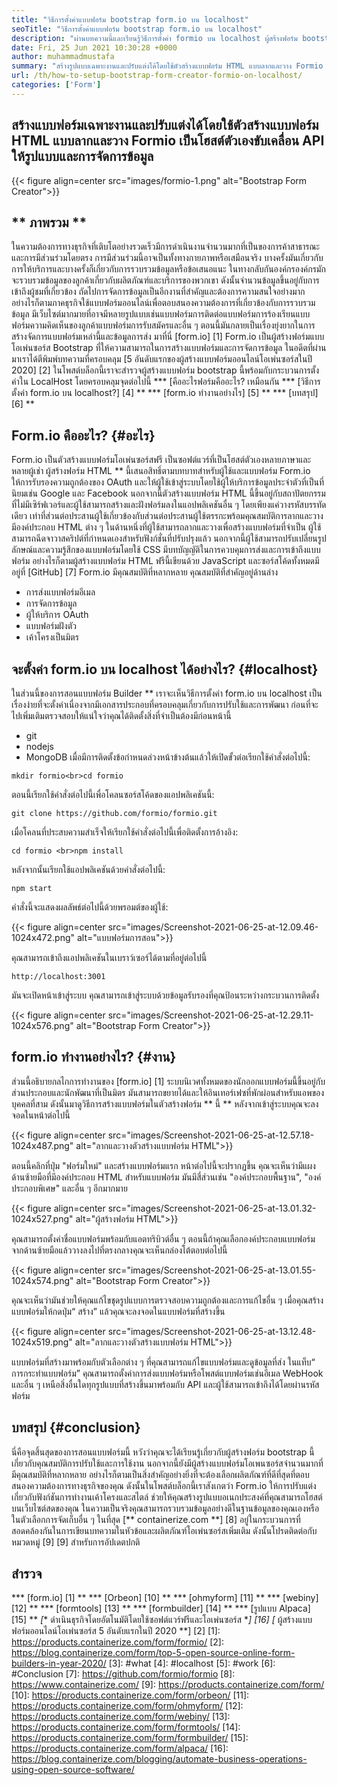 ```yaml
---
title: "วิธีการตั้งค่าแบบฟอร์ม bootstrap form.io บน localhost" 
seoTitle: "วิธีการตั้งค่าแบบฟอร์ม bootstrap form.io บน localhost" 
description: "ผ่านบทความนี้และเรียนรู้วิธีการตั้งค่า formio บน localhost ผู้สร้างฟอร์ม bootstrap นี้ฟรีขยายได้และเสนอการรวมบุคคลที่สาม" 
date: Fri, 25 Jun 2021 10:30:28 +0000
author: muhammadmustafa
summary: "สร้างรูปแบบเฉพาะงานและปรับแต่งได้โดยใช้ตัวสร้างแบบฟอร์ม HTML แบบลากและวาง Formio เป็นโฮสต์ตัวเองขับเคลื่อน API ให้รูปแบบและการจัดการข้อมูล" 
url: /th/how-to-setup-bootstrap-form-creator-formio-on-localhost/
categories: ['Form']
---
```


## สร้างแบบฟอร์มเฉพาะงานและปรับแต่งได้โดยใช้ตัวสร้างแบบฟอร์ม HTML แบบลากและวาง Formio เป็นโฮสต์ตัวเองขับเคลื่อน API ให้รูปแบบและการจัดการข้อมูล

{{< figure align=center src="images/formio-1.png" alt="Bootstrap Form Creator">}}


## ** ภาพรวม **
ในความต้องการทางธุรกิจที่เติบโตอย่างรวดเร็วมีการดำเนินงานจำนวนมากที่เป็นของการค้าสาธารณะและการมีส่วนร่วมโดยตรง การมีส่วนร่วมนี้อาจเป็นทั้งทางกายภาพหรือเสมือนจริง บางครั้งมันเกี่ยวกับการให้บริการและบางครั้งก็เกี่ยวกับการรวบรวมข้อมูลหรือข้อเสนอแนะ ในทางกลับกันองค์กรองค์กรมักจะรวบรวมข้อมูลของลูกค้าเกี่ยวกับผลิตภัณฑ์และบริการของพวกเขา ดังนั้นจำนวนข้อมูลขึ้นอยู่กับการเข้าถึงผู้ชมที่เกี่ยวข้อง ถัดไปการจัดการข้อมูลเป็นอีกงานที่สำคัญและต้องการความสนใจอย่างมาก
อย่างไรก็ตามภาคธุรกิจใช้แบบฟอร์มออนไลน์เพื่อตอบสนองความต้องการที่เกี่ยวข้องกับการรวบรวมข้อมูล มีเว็บไซต์มากมายที่อาจมีหลายรูปแบบเช่นแบบฟอร์มการติดต่อแบบฟอร์มการร้องเรียนแบบฟอร์มความคิดเห็นของลูกค้าแบบฟอร์มการรับสมัครและอื่น ๆ ตอนนี้มันกลายเป็นเรื่องยุ่งยากในการสร้างจัดการแบบฟอร์มเหล่านี้และข้อมูลการส่ง มาที่นี่ [form.io] [1] Form.io เป็นผู้สร้างฟอร์มแบบโอเพ่นซอร์ส Bootstrap ที่ให้ความสามารถในการสร้างแบบฟอร์มและการจัดการข้อมูล ในอดีตที่ผ่านมาเราได้ตีพิมพ์บทความที่ครอบคลุม [5 อันดับแรกของผู้สร้างแบบฟอร์มออนไลน์โอเพ่นซอร์สในปี 2020] [2] ในโพสต์บล็อกนี้เราจะสำรวจผู้สร้างแบบฟอร์ม bootstrap นี้พร้อมกับกระบวนการตั้งค่าใน LocalHost โดยครอบคลุมจุดต่อไปนี้
  *** [คืออะไรฟอร์มคืออะไร? เหมือนกัน
  *** [วิธีการตั้งค่า form.io บน localhost?] [4] **
  *** [form.io ทำงานอย่างไร] [5] **
  *** [บทสรุป] [6] **

## Form.io คืออะไร? {#อะไร}
Form.io เป็นตัวสร้างแบบฟอร์มโอเพ่นซอร์สฟรี เป็นซอฟต์แวร์ที่เป็นโฮสต์ตัวเองหลายภาษาและหลายผู้เช่า ผู้สร้างฟอร์ม HTML ** นี้เสนอสิทธิ์ตามบทบาทสำหรับผู้ใช้และแบบฟอร์ม Form.io ให้การรับรองความถูกต้องของ OAuth และให้ผู้ใช้เข้าสู่ระบบโดยใช้ผู้ให้บริการข้อมูลประจำตัวที่เป็นที่นิยมเช่น Google และ Facebook นอกจากนี้ตัวสร้างแบบฟอร์ม HTML นี้ขึ้นอยู่กับสถาปัตยกรรมที่ไม่มีเซิร์ฟเวอร์และผู้ใช้สามารถสร้างและฝังฟอร์มลงในแอปพลิเคชันอื่น ๆ โดยเพียงแค่วางรหัสบรรทัดเดียว เท่าที่ส่วนต่อประสานผู้ใช้เกี่ยวข้องกับส่วนต่อประสานผู้ใช้ตรรกะพร้อมคุณสมบัติการลากและวาง มีองค์ประกอบ HTML ต่าง ๆ ในด้านหนึ่งที่ผู้ใช้สามารถลากและวางเพื่อสร้างแบบฟอร์มที่จำเป็น ผู้ใช้สามารถฉีดจาวาสคริปต์ที่กำหนดเองสำหรับฟังก์ชั่นที่ปรับปรุงแล้ว นอกจากนี้ผู้ใช้สามารถปรับเปลี่ยนรูปลักษณ์และความรู้สึกของแบบฟอร์มโดยใช้ CSS มีบทบัญญัติในการควบคุมการส่งและการเข้าถึงแบบฟอร์ม อย่างไรก็ตามผู้สร้างแบบฟอร์ม HTML ฟรีนี้เขียนด้วย JavaScript และซอร์สโค้ดทั้งหมดมีอยู่ที่ [GitHub] [7]
Form.io มีคุณสมบัติที่หลากหลาย คุณสมบัติที่สำคัญอยู่ด้านล่าง
  * การส่งแบบฟอร์มอีเมล
  * การจัดการข้อมูล
  * ผู้ให้บริการ OAuth
  * แบบฟอร์มฝังตัว
  * เค้าโครงเป็นมิตร

## จะตั้งค่า form.io บน localhost ได้อย่างไร? {#localhost}
ในส่วนนี้ของการสอนแบบฟอร์ม Builder ** เราจะเห็นวิธีการตั้งค่า form.io บน localhost เป็นเรื่องง่ายที่จะตั้งค่าเนื่องจากมีเอกสารประกอบที่ครอบคลุมเกี่ยวกับการปรับใช้และการพัฒนา
ก่อนที่จะไปเพิ่มเติมตรวจสอบให้แน่ใจว่าคุณได้ติดตั้งสิ่งที่จำเป็นต้องมีก่อนหน้านี้
  * git
  * nodejs
  * MongoDB
เมื่อมีการติดตั้งข้อกำหนดล่วงหน้าข้างต้นแล้วให้เปิดขั้วต่อเรียกใช้คำสั่งต่อไปนี้:
```
mkdir formio<br>cd formio
```
ตอนนี้เรียกใช้คำสั่งต่อไปนี้เพื่อโคลนซอร์สโค้ดของแอปพลิเคชันนี้:
```
git clone https://github.com/formio/formio.git
```
เมื่อโคลนที่ประสบความสำเร็จให้เรียกใช้คำสั่งต่อไปนี้เพื่อติดตั้งการอ้างอิง:
```
cd formio <br>npm install
```
หลังจากนั้นเรียกใช้แอปพลิเคชันด้วยคำสั่งต่อไปนี้:
```
npm start 
```
คำสั่งนี้จะแสดงผลลัพธ์ต่อไปนี้ด้วยพรอมต์ของผู้ใช้:

{{< figure align=center src="images/Screenshot-2021-06-25-at-12.09.46-1024x472.png" alt="แบบฟอร์มการสอน">}}

คุณสามารถเข้าถึงแอปพลิเคชันในเบราว์เซอร์ได้ตามที่อยู่ต่อไปนี้
```
http://localhost:3001 
```
มันจะเปิดหน้าเข้าสู่ระบบ คุณสามารถเข้าสู่ระบบด้วยข้อมูลรับรองที่คุณป้อนระหว่างกระบวนการติดตั้ง

{{< figure align=center src="images/Screenshot-2021-06-25-at-12.29.11-1024x576.png" alt="Bootstrap Form Creator">}}


## form.io ทำงานอย่างไร? {#งาน}
ส่วนนี้อธิบายกลไกการทำงานของ [form.io] [1] ระบบนิเวศทั้งหมดของนักออกแบบฟอร์มนี้ขึ้นอยู่กับส่วนประกอบและนักพัฒนาที่เป็นมิตร มันสามารถขยายได้และให้อินเทอร์เฟซที่พักผ่อนสำหรับแอพของบุคคลที่สาม ดังนั้นมาดูวิธีการสร้างแบบฟอร์มในตัวสร้างฟอร์ม ** นี้ **
หลังจากเข้าสู่ระบบคุณจะลงจอดในหน้าต่อไปนี้

{{< figure align=center src="images/Screenshot-2021-06-25-at-12.57.18-1024x487.png" alt="ลากและวางตัวสร้างแบบฟอร์ม HTML">}}

ตอนนี้คลิกที่ปุ่ม "ฟอร์มใหม่" และสร้างแบบฟอร์มแรก หน้าต่อไปนี้จะปรากฏขึ้น คุณจะเห็นว่ามีแผงด้านซ้ายมือที่มีองค์ประกอบ HTML สำหรับแบบฟอร์ม มันมีสี่ส่วนเช่น "องค์ประกอบพื้นฐาน", "องค์ประกอบพิเศษ" และอื่น ๆ อีกมากมาย

{{< figure align=center src="images/Screenshot-2021-06-25-at-13.01.32-1024x527.png" alt="ผู้สร้างฟอร์ม HTML">}}

คุณสามารถตั้งค่าชื่อแบบฟอร์มพร้อมกับแอตทริบิวต์อื่น ๆ ตอนนี้ถ้าคุณเลือกองค์ประกอบแบบฟอร์มจากด้านซ้ายมือแล้ววางลงไปที่ตรงกลางคุณจะเห็นกล่องโต้ตอบต่อไปนี้

{{< figure align=center src="images/Screenshot-2021-06-25-at-13.01.55-1024x574.png" alt="Bootstrap Form Creator">}}

คุณจะเห็นว่ามันช่วยให้คุณแก้ไขชุดรูปแบบการตรวจสอบความถูกต้องและการแก้ไขอื่น ๆ เมื่อคุณสร้างแบบฟอร์มให้กดปุ่ม“ สร้าง” แล้วคุณจะลงจอดในแบบฟอร์มที่สร้างขึ้น

{{< figure align=center src="images/Screenshot-2021-06-25-at-13.12.48-1024x519.png" alt="ลากและวางตัวสร้างแบบฟอร์ม HTML">}}

แบบฟอร์มที่สร้างมาพร้อมกับตัวเลือกต่าง ๆ ที่คุณสามารถแก้ไขแบบฟอร์มและดูข้อมูลที่ส่ง ในแท็บ“ การกระทำแบบฟอร์ม” คุณสามารถตั้งค่าการส่งแบบฟอร์มหรือโพสต์แบบฟอร์มเช่นอีเมล WebHook และอื่น ๆ เหนือสิ่งอื่นใดทุกรูปแบบที่สร้างขึ้นมาพร้อมกับ API และผู้ใช้สามารถเข้าถึงได้โดยผ่านรหัสฟอร์ม

## บทสรุป {#conclusion}
นี่คือจุดสิ้นสุดของการสอนแบบฟอร์มนี้ หวังว่าคุณจะได้เรียนรู้เกี่ยวกับผู้สร้างฟอร์ม bootstrap นี้เกี่ยวกับคุณสมบัติการปรับใช้และการใช้งาน นอกจากนี้ยังมีผู้สร้างแบบฟอร์มโอเพนซอร์สจำนวนมากที่มีคุณสมบัติที่หลากหลาย อย่างไรก็ตามเป็นสิ่งสำคัญอย่างยิ่งที่จะต้องเลือกผลิตภัณฑ์ที่ดีที่สุดที่ตอบสนองความต้องการทางธุรกิจของคุณ ดังนั้นในโพสต์บล็อกนี้เราสังเกตว่า Form.io ให้การปรับแต่งเกี่ยวกับฟังก์ชันการทำงานเค้าโครงและสไตล์ ช่วยให้คุณสร้างรูปแบบอเนกประสงค์ที่คุณสามารถโฮสต์บนเว็บไซต์สดของคุณ ในความเป็นจริงคุณสามารถรวบรวมข้อมูลอย่างดีในฐานข้อมูลของคุณเองหรือในตัวเลือกการจัดเก็บอื่น ๆ
ในที่สุด [** containerize.com **] [8] อยู่ในกระบวนการที่สอดคล้องกันในการเขียนบทความในหัวข้อและผลิตภัณฑ์โอเพ่นซอร์สเพิ่มเติม ดังนั้นโปรดติดต่อกับหมวดหมู่ [9] [9] สำหรับการอัปเดตปกติ

## สำรวจ
  *** [form.io] [1] **
  *** [Orbeon] [10] **
  *** [ohmyform] [11] **
  *** [webiny] [12] **
  *** [formtools] [13] **
  *** [formbuilder] [14] **
  *** [รูปแบบ Alpaca] [15] **
  *[** ดำเนินธุรกิจโดยอัตโนมัติโดยใช้ซอฟต์แวร์ฟรีและโอเพ่นซอร์ส **] [16]
  *[** ผู้สร้างแบบฟอร์มออนไลน์โอเพ่นซอร์ส 5 อันดับแรกในปี 2020 **] [2]
[1]: https://products.containerize.com/form/formio/
[2]: https://blog.containerize.com/form/top-5-open-source-online-form-builders-in-year-2020/
[3]: #what
[4]: #localhost
[5]: #work
[6]: #Conclusion
[7]: https://github.com/formio/formio
[8]: https://www.containerize.com/
[9]: https://products.containerize.com/form/
[10]: https://products.containerize.com/form/orbeon/
[11]: https://products.containerize.com/form/ohmyform/
[12]: https://products.containerize.com/form/webiny/
[13]: https://products.containerize.com/form/formtools/
[14]: https://products.containerize.com/form/formbuilder/
[15]: https://products.containerize.com/form/alpaca/
[16]: https://blog.containerize.com/blogging/automate-business-operations-using-open-source-software/
